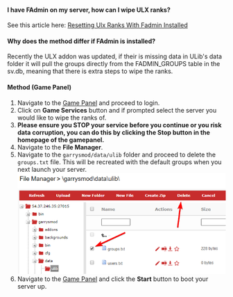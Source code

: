 #### I have FAdmin on my server, how can I wipe ULX ranks?
See this article here: [Resetting Ulx Ranks With Fadmin Installed](https://help.hexanenetworks.com/garrys-mod/server-configuration/resetting-ulx-ranks-with-fadmin-installed)

#### Why does the method differ if FAdmin is installed?
Recently the ULX addon was updated, if their is missing data in ULib's data folder it will pull the groups directly from the FADMIN_GROUPS table in the sv.db, meaning that there is extra steps to wipe the ranks.

#### Method (Game Panel)
1. Navigate to the [Game Panel](https://gamepanel.hexanenetworks.com) and proceed to login.
2. Click on **Game Services** button and if prompted select the server you would like to wipe the ranks of.
3. **Please ensure you STOP your service before you continue or you risk data corruption, you can do this by clicking the Stop button in the homepage of the gamepanel.**
4. Navigate to the **File Manager**.
5. Navigate to the ``garrysmod/data/ulib`` folder and proceed to delete the ``groups.txt`` file. This will be recreated with the default groups when you next launch your server.
![](https://raw.githubusercontent.com/HexaneNetworks/help-assets/master/assets/deleting-ulib-data.png)
6. Navigate to the [Game Panel](https://gamepanel.hexanenetworks.com) and click the **Start** button to boot your server up.